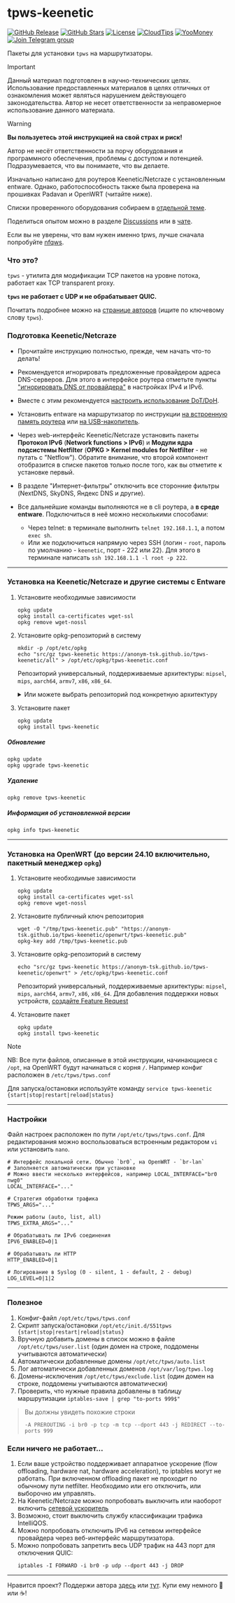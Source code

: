 # tpws-keenetic

[![GitHub Release](https://img.shields.io/github/release/Anonym-tsk/tpws-keenetic?style=flat&color=green)](https://github.com/Anonym-tsk/tpws-keenetic/releases)
[![GitHub Stars](https://img.shields.io/github/stars/Anonym-tsk/tpws-keenetic?style=flat)](https://github.com/Anonym-tsk/tpws-keenetic/stargazers)
[![License](https://img.shields.io/github/license/Anonym-tsk/tpws-keenetic.svg?style=flat&color=orange)](LICENSE)
[![CloudTips](https://img.shields.io/badge/donate-CloudTips-598bd7.svg?style=flat)](https://pay.cloudtips.ru/p/054d0666)
[![YooMoney](https://img.shields.io/badge/donate-YooMoney-8037fd.svg?style=flat)](https://yoomoney.ru/to/410019180291197)
[![Join Telegram group](https://img.shields.io/badge/Telegram_group-Join-blue.svg?style=social&logo=telegram)](https://t.me/nfqws)

Пакеты для установки `tpws` на маршрутизаторы.

> [!IMPORTANT]
> Данный материал подготовлен в научно-технических целях.
> Использование предоставленных материалов в целях отличных от ознакомления может являться нарушением действующего законодательства.
> Автор не несет ответственности за неправомерное использование данного материала.

> [!WARNING]
> **Вы пользуетесь этой инструкцией на свой страх и риск!**
> 
> Автор не несёт ответственности за порчу оборудования и программного обеспечения, проблемы с доступом и потенцией.
> Подразумевается, что вы понимаете, что вы делаете.

Изначально написано для роутеров Keenetic/Netcraze с установленным entware.
Однако, работоспособность также была проверена на прошивках Padavan и OpenWRT (читайте ниже).

Списки проверенного оборудования собираем в [отдельной теме](https://github.com/Anonym-tsk/tpws-keenetic/discussions/6).

Поделиться опытом можно в разделе [Discussions](https://github.com/Anonym-tsk/tpws-keenetic/discussions) или в [чате](https://t.me/nfqws).

Если вы не уверены, что вам нужен именно tpws, лучше сначала попробуйте [nfqws](https://github.com/Anonym-tsk/nfqws-keenetic).

### Что это?

`tpws` - утилита для модификации TCP пакетов на уровне потока, работает как TCP transparent proxy.

**`tpws` не работает с UDP и не обрабатывает QUIC.**

Почитать подробнее можно на [странице авторов](https://github.com/bol-van/zapret) (ищите по ключевому слову `tpws`).

### Подготовка Keenetic/Netcraze

- Прочитайте инструкцию полностью, прежде, чем начать что-то делать!

- Рекомендуется игнорировать предложенные провайдером адреса DNS-серверов. Для этого в интерфейсе роутера отметьте пункты ["игнорировать DNS от провайдера"](https://help.keenetic.com/hc/ru/articles/360008609399) в настройках IPv4 и IPv6.
 
- Вместе с этим рекомендуется [настроить использование DoT/DoH](https://help.keenetic.com/hc/ru/articles/360007687159).

- Установить entware на маршрутизатор по инструкции [на встроенную память роутера](https://help.keenetic.com/hc/ru/articles/360021888880) или [на USB-накопитель](https://help.keenetic.com/hc/ru/articles/360021214160).

- Через web-интерфейс Keenetic/Netcraze установить пакеты **Протокол IPv6** (**Network functions > IPv6**) и **Модули ядра подсистемы Netfilter** (**OPKG > Kernel modules for Netfilter** - не путать с "Netflow"). Обратите внимание, что второй компонент отобразится в списке пакетов только после того, как вы отметите к установке первый.

- В разделе "Интернет-фильтры" отключить все сторонние фильтры (NextDNS, SkyDNS, Яндекс DNS и другие).

- Все дальнейшие команды выполняются не в cli роутера, а **в среде entware**. Подключиться в неё можно несколькими способами:
  - Через telnet: в терминале выполнить `telnet 192.168.1.1`, а потом `exec sh`.
  - Или же подключиться напрямую через SSH (логин - `root`, пароль по умолчанию - `keenetic`, порт - 222 или 22). Для этого в терминале написать `ssh 192.168.1.1 -l root -p 222`.

---

### Установка на Keenetic/Netcraze и другие системы с Entware

1. Установите необходимые зависимости
   ```
   opkg update
   opkg install ca-certificates wget-ssl
   opkg remove wget-nossl
   ```

2. Установите opkg-репозиторий в систему
   ```
   mkdir -p /opt/etc/opkg
   echo "src/gz tpws-keenetic https://anonym-tsk.github.io/tpws-keenetic/all" > /opt/etc/opkg/tpws-keenetic.conf
   ```
   Репозиторий универсальный, поддерживаемые архитектуры: `mipsel`, `mips`, `aarch64`, `armv7`, `x86`, `x86_64`.

   <details>
     <summary>Или можете выбрать репозиторий под конкретную архитектуру</summary>

     - `mips-3.4` <sub><sup>Keenetic Giga SE (KN-2410), Ultra SE (KN-2510), DSL (KN-2010), Launcher DSL (KN-2012), Duo (KN-2110), Skipper DSL (KN-2112), Hopper DSL (KN-3610); Zyxel Keenetic DSL, LTE, VOX</sup></sub>
       ```
       mkdir -p /opt/etc/opkg
       echo "src/gz tpws-keenetic https://anonym-tsk.github.io/tpws-keenetic/mips" > /opt/etc/opkg/tpws-keenetic.conf
       ```

     - `mipsel-3.4` <sub><sup>Keenetic 4G (KN-1212), Omni (KN-1410), Extra (KN-1710/1711/1713), Giga (KN-1010/1011), Ultra (KN-1810), Viva (KN-1910/1912/1913), Hero 4G (KN-2310/2311), Giant (KN-2610), Skipper 4G (KN-2910), Hopper (KN-3810); Zyxel Keenetic II / III, Extra, Extra II, Giga II / III, Omni, Omni II, Viva, Ultra, Ultra II</sup></sub>
       ```
       mkdir -p /opt/etc/opkg
       echo "src/gz tpws-keenetic https://anonym-tsk.github.io/tpws-keenetic/mipsel" > /opt/etc/opkg/tpws-keenetic.conf
       ```

     - `aarch64-3.10` <sub><sup>Keenetic Peak (KN-2710), Ultra (KN-1811), Hopper (KN-3811), Hopper SE (KN-3812), Giga (KN-1012)</sup></sub>
       ```
       mkdir -p /opt/etc/opkg
       echo "src/gz tpws-keenetic https://anonym-tsk.github.io/tpws-keenetic/aarch64" > /opt/etc/opkg/tpws-keenetic.conf
       ```
   </details>

3. Установите пакет
   ```
   opkg update
   opkg install tpws-keenetic
   ```

##### Обновление

```
opkg update
opkg upgrade tpws-keenetic
```

##### Удаление

```
opkg remove tpws-keenetic
```

##### Информация об установленной версии

```
opkg info tpws-keenetic
```

---

### Установка на OpenWRT (до версии 24.10 включительно, пакетный менеджер `opkg`)

1. Установите необходимые зависимости
   ```
   opkg update
   opkg install ca-certificates wget-ssl
   opkg remove wget-nossl
   ```

2. Установите публичный ключ репозитория
   ```
   wget -O "/tmp/tpws-keenetic.pub" "https://anonym-tsk.github.io/tpws-keenetic/openwrt/tpws-keenetic.pub"
   opkg-key add /tmp/tpws-keenetic.pub
   ```

3. Установите opkg-репозиторий в систему
   ```
   echo "src/gz tpws-keenetic https://anonym-tsk.github.io/tpws-keenetic/openwrt" > /etc/opkg/tpws-keenetic.conf
   ```
   Репозиторий универсальный, поддерживаемые архитектуры: `mipsel`, `mips`, `aarch64`, `armv7`, `x86`, `x86_64`.
   Для добавления поддержки новых устройств, [создайте Feature Request](https://github.com/Anonym-tsk/tpws-keenetic/issues/new?template=feature_request.md&title=%5BFeature+request%5D+)

4. Установите пакет
   ```
   opkg update
   opkg install tpws-keenetic
   ```

> [!NOTE]
> NB: Все пути файлов, описанные в этой инструкции, начинающиеся с `/opt`, на OpenWRT будут начинаться с корня `/`.
> Например конфиг расположен в `/etc/tpws/tpws.conf`
> 
> Для запуска/остановки используйте команду `service tpws-keenetic {start|stop|restart|reload|status}`

---

### Настройки

Файл настроек расположен по пути `/opt/etc/tpws/tpws.conf`. Для редактирования можно воспользоваться встроенным редактором `vi` или установить `nano`.

```
# Интерфейс локальной сети. Обычно `br0`, на OpenWRT - `br-lan`
# Заполняется автоматически при установке
# Можно ввести несколько интерфейсов, например LOCAL_INTERFACE="br0 nwg0"
LOCAL_INTERFACE="..."

# Стратегия обработки трафика
TPWS_ARGS="..."

Режим работы (auto, list, all)
TPWS_EXTRA_ARGS="..."

# Обрабатывать ли IPv6 соединения
IPV6_ENABLED=0|1

# Обрабатывать ли HTTP
HTTP_ENABLED=0|1

# Логирование в Syslog (0 - silent, 1 - default, 2 - debug)
LOG_LEVEL=0|1|2
```

---

### Полезное

1. Конфиг-файл `/opt/etc/tpws/tpws.conf`
2. Скрипт запуска/остановки `/opt/etc/init.d/S51tpws {start|stop|restart|reload|status}`
3. Вручную добавить домены в список можно в файле `/opt/etc/tpws/user.list` (один домен на строке, поддомены учитываются автоматически)
4. Автоматически добавленные домены `/opt/etc/tpws/auto.list`
5. Лог автоматически добавленных доменов `/opt/var/log/tpws.log`
6. Домены-исключения `/opt/etc/tpws/exclude.list` (один домен на строке, поддомены учитываются автоматически)
7. Проверить, что нужные правила добавлены в таблицу маршрутизации `iptables-save | grep "to-ports 999$"`
> Вы должны увидеть похожие строки
> ```
> -A PREROUTING -i br0 -p tcp -m tcp --dport 443 -j REDIRECT --to-ports 999
> ```

### Если ничего не работает...

1. Если ваше устройство поддерживает аппаратное ускорение (flow offloading, hardware nat, hardware acceleration), то iptables могут не работать.
   При включенном offloading пакет не проходит по обычному пути netfilter.
   Необходимо или его отключить, или выборочно им управлять.
2. На Keenetic/Netcraze можно попробовать выключить или наоборот включить [сетевой ускоритель](https://help.keenetic.com/hc/ru/articles/214470905)
3. Возможно, стоит выключить службу классификации трафика IntelliQOS.
4. Можно попробовать отключить IPv6 на сетевом интерфейсе провайдера через веб-интерфейс маршрутизатора.
5. Можно попробовать запретить весь UDP трафик на 443 порт для отключения QUIC:
   ```
   iptables -I FORWARD -i br0 -p udp --dport 443 -j DROP
   ```

---

Нравится проект? Поддержи автора [здесь](https://yoomoney.ru/to/410019180291197) или [тут](https://pay.cloudtips.ru/p/054d0666). Купи ему немного :beers: или :coffee:!

